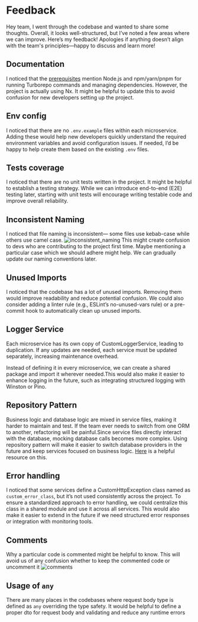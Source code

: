 
# Feedback

Hey team, I went through the codebase and wanted to share some thoughts. Overall, it looks well-structured, but I’ve noted a few areas where we can improve. Here’s my feedback!
Apologies if anything doesn’t align with the team's principles—happy to discuss and learn more!

## Documentation

I noticed that the [prerequisites](https://github.com/lightwork-blue/lightwork-microservice/blob/main/README.md#prerequisites) mention Node.js and npm/yarn/pnpm for running Turborepo commands and managing dependencies. However, the project is actually using Nx. It might be helpful to update this to avoid confusion for new developers setting up the project.

## Env config

I noticed that there are no `.env.example` files within each microservice. Adding these would help new developers quickly understand the required environment variables and avoid configuration issues. If needed, I’d be happy to help create them based on the existing `.env` files.

## Tests coverage

I noticed that there are no unit tests written in the project.  It might be helpful to establish a testing strategy. While we can introduce end-to-end (E2E) testing later, starting with unit tests will encourage writing testable code and improve overall reliability.

## Inconsistent Naming

I noticed that file naming is inconsistent— some files use kebab-case while others use camel case.
![inconsistent_naming](<Screenshot 2025-03-24 104712.png>)
This might create confusion to devs who are contributing to the project first time. Maybe mentioning a particular case which we should adhere might help. We can gradually update our naming conventions later.

## Unused Imports

I noticed that the codebase has a lot of unused imports. Removing them would improve readability and reduce potential confusion. We could also consider adding a linter rule (e.g., ESLint’s no-unused-vars rule) or a pre-commit hook to automatically clean up unused imports.

## Logger Service

Each microservice has its own copy of CustomLoggerService, leading to duplication. If any updates are needed, each service must be updated separately, increasing maintenance overhead.

Instead of defining it in every microservice, we can create a shared package and import it wherever needed.This would also make it easier to enhance logging in the future, such as integrating structured logging with Winston or Pino.

## Repository Pattern

Business logic and database logic are mixed in service files, making it harder to maintain and test. If the team ever needs to switch from one ORM to another, refactoring will be painful.Since service files directly interact with the database, mocking database calls becomes more complex. Using repository pattern will make it easier to switch database providers in the future and keep services focused on business logic. [Here](https://docs.nestjs.com/techniques/database#repository-pattern) is a helpful resource on this.

## Error handling

I noticed that some services define a CustomHttpException class named as `custom_error_class`, but it’s not used consistently across the project. To ensure a standardized approach to error handling, we could centralize this class in a shared module and use it across all services. This would also make it easier to extend in the future if we need structured error responses or integration with monitoring tools.

## Comments

Why a particular code is commented might be helpful to know. This will avoid us of any confusion whether to keep the commented code or uncomment it
![comments](image-1.png)

## Usage of `any`

There are many places in the codebases where request body type is defined as `any` overriding the type safety. It would be helpful to define a proper dto for request body and validating and reduce any runtime errors
